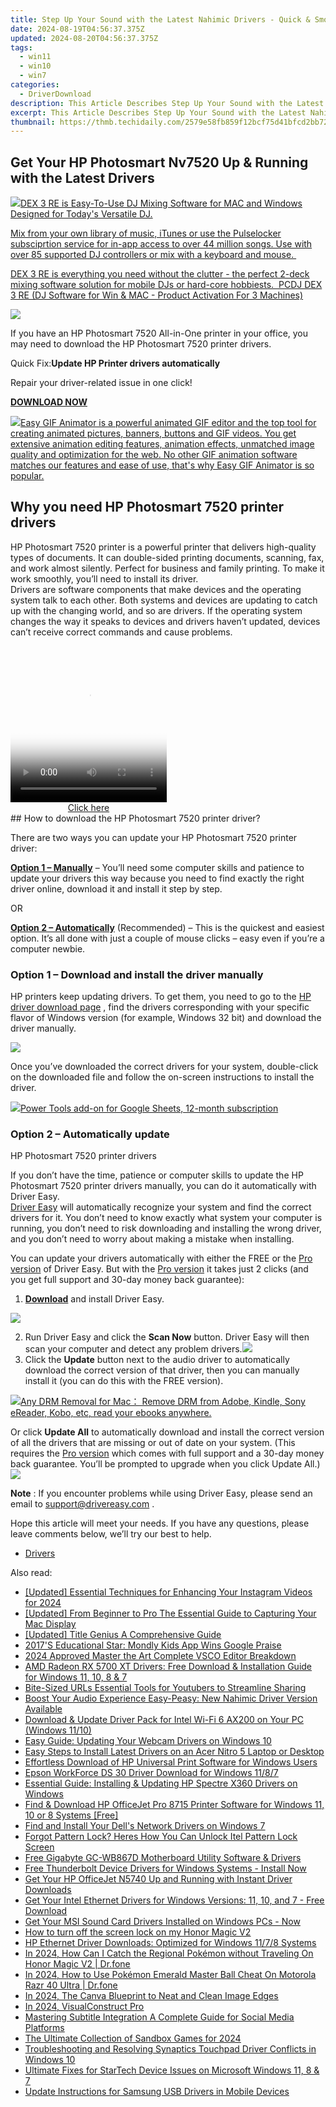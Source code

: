 ```yaml
---
title: Step Up Your Sound with the Latest Nahimic Drivers - Quick & Smooth Setup!
date: 2024-08-19T04:56:37.375Z
updated: 2024-08-20T04:56:37.375Z
tags:
  - win11
  - win10
  - win7
categories:
  - DriverDownload
description: This Article Describes Step Up Your Sound with the Latest Nahimic Drivers - Quick & Smooth Setup!
excerpt: This Article Describes Step Up Your Sound with the Latest Nahimic Drivers - Quick & Smooth Setup!
thumbnail: https://thmb.techidaily.com/2579e58fb859f12bcf75d41bfcd2bb7289ef81a099867df0bbc5e1bf070a408f.jpg
---
```


## Get Your HP Photosmart Nv7520 Up & Running with the Latest Drivers

<!-- affiliate ads begin -->
<a href="https://shop.pcdj.com/order/checkout.php?PRODS=4698827&QTY=1&AFFILIATE=108875&CART=1"> <img src="https://secure.avangate.com/images/merchant/47f4b6321e9fd8e8f7326a6adc1a7c1e/products/dex3REpage-newmainscreenshot.png" border="0">DEX 3 RE is Easy-To-Use DJ Mixing Software for MAC and Windows Designed for Today's Versatile DJ. 

 Mix from your own library of music, iTunes or use the Pulselocker subsciprtion service for in-app access to over 44 million songs. Use with over 85 supported DJ controllers or mix with a keyboard and mouse.  

 DEX 3 RE is everything you need without the clutter - the perfect 2-deck mixing software solution for mobile DJs or hard-core hobbiests.  
 PCDJ DEX 3 RE (DJ Software for Win & MAC - Product Activation For 3 Machines)</a>
<!-- affiliate ads end -->
![](https://images.drivereasy.com/wp-content/uploads/2019/07/7520.jpg)

 If you have an HP Photosmart 7520 All-in-One printer in your office, you may need to download the HP Photosmart 7520 printer drivers.

 Quick Fix:**Update HP Printer drivers automatically**

 Repair your driver-related issue in one click!

[**DOWNLOAD NOW**](https://tools.techidaily.com/drivereasy/download/)

<!-- affiliate ads begin -->
<a href="https://secure.2checkout.com/order/checkout.php?PRODS=174416&QTY=1&AFFILIATE=108875&CART=1"><img src="https://www.easygifanimator.net/images/gif-animator.png" border="0">Easy GIF Animator is a powerful animated GIF editor and the top tool for creating animated pictures, banners, buttons and GIF videos. You get extensive animation editing features, animation effects, unmatched image quality and optimization for the web. No other GIF animation software matches our features and ease of use, that's why Easy GIF Animator is so popular.</a>
<!-- affiliate ads end -->
## Why you need HP Photosmart 7520 printer drivers

 HP Photosmart 7520 printer is a powerful printer that delivers high-quality types of documents. It can double-sided printing documents, scanning, fax, and work almost silently. Perfect for business and family printing. To make it work smoothly, you’ll need to install its driver.  
 Drivers are software components that make devices and the operating system talk to each other. Both systems and devices are updating to catch up with the changing world, and so are drivers. If the operating system changes the way it speaks to devices and drivers haven’t updated, devices can’t receive correct commands and cause problems.

<!-- affiliate ads begin -->
<span id="1997795">
					<video width="250" height="250" style="cursor:pointer"
           poster="//a.impactradius-go.com/display-clicktoplayimage/1997795.jpeg"
           onclick="if(!this.playClicked){this.play();this.setAttribute('controls',true);this.playClicked=true;}">
	   <source src="//a.impactradius-go.com/display-ad/23621-1997795">
	   <img src="//a.impactradius-go.com/display-clicktoplayimage/1997795.jpeg" style="border: none; height: 100%; width: 100%; object-fit: contain">
	</video>
	<div style="width:250px;text-align:center"><a href="javascript:window.open(decodeURIComponent('https%3A%2F%2Fproteahair.pxf.io%2Fc%2F5597632%2F1997795%2F23621'), '_blank');void(0);">Click here</a></div>
</span>
<img height="0" width="0" src="https://imp.pxf.io/i/5597632/1997795/23621" style="position:absolute;visibility:hidden;" border="0" />
<!-- affiliate ads end -->
## How to download the HP Photosmart 7520 printer driver?

There are two ways you can update your HP Photosmart 7520 printer driver:

**[Option 1 – Manually](https://tools.techidaily.com/drivereasy/download/)**  – You’ll need some computer skills and patience to update your drivers this way because you need to find exactly the right driver online, download it and install it step by step.

OR

**[Option 2 – Automatically](https://tools.techidaily.com/drivereasy/download/)**  (Recommended) – This is the quickest and easiest option. It’s all done with just a couple of mouse clicks – easy even if you’re a computer newbie.

### Option 1 – Download and install the driver manually

 HP printers keep updating drivers. To get them, you need to go to the [HP driver download page](https://support.hp.com/us-en/drivers/selfservice/hp-envy-5000-all-in-one-printer-series/14095644/model/14095768) , find the drivers corresponding with your specific flavor of Windows version (for example, Windows 32 bit) and download the driver manually.

![](https://images.drivereasy.com/wp-content/uploads/2019/07/hp-1024x725.jpg)

 Once you’ve downloaded the correct drivers for your system, double-click on the downloaded file and follow the on-screen instructions to install the driver.

<!-- affiliate ads begin -->
<a href="https://secure.2checkout.com/order/checkout.php?PRODS=4721564&QTY=1&AFFILIATE=108875&CART=1"><img src="https://secure.avangate.com/images/merchant/c14a8df1e1b4d5297e9cb30cb34d5a00/products/copy_power-tools-48.png" border="0">Power Tools add-on for Google Sheets, 12-month subscription</a>
<!-- affiliate ads end -->
### Option 2 – Automatically update

 HP Photosmart 7520 printer drivers

 If you don’t have the time, patience or computer skills to update the HP Photosmart 7520 printer drivers manually, you can do it automatically with Driver Easy.  
[Driver Easy](https://tools.techidaily.com/drivereasy/download/) will automatically recognize your system and find the correct drivers for it. You don’t need to know exactly what system your computer is running, you don’t need to risk downloading and installing the wrong driver, and you don’t need to worry about making a mistake when installing.

 You can update your drivers automatically with either the FREE or the [Pro version](https://tools.techidaily.com/drivereasy/download/) of Driver Easy. But with the [Pro version](https://tools.techidaily.com/drivereasy/download/) it takes just 2 clicks (and you get full support and 30-day money back guarantee):

1. **[Download](https://tools.techidaily.com/drivereasy/download/)**  and install Driver Easy.
<!-- affiliate ads begin -->
<a href="https://secure.2checkout.com/order/checkout.php?PRODS=32667153&QTY=1&AFFILIATE=108875&CART=1"><img src="https://www.coolmuster.com/uploads/image/20201228/feature02.png" border="0"></a>
<!-- affiliate ads end -->
2. Run Driver Easy and click the **Scan Now** button. Driver Easy will then scan your computer and detect any problem drivers.![](https://images.drivereasy.com/wp-content/uploads/2019/07/driver.jpg)
3. Click the **Update** button next to the audio driver to automatically download the correct version of that driver, then you can manually install it (you can do this with the FREE version).  
<!-- affiliate ads begin -->
<a href="https://secure.2checkout.com/order/checkout.php?PRODS=4600114&QTY=1&AFFILIATE=108875&CART=1"><img src="https://www.epubor.com/images/drm-removal-feature2.png" border="0">Any DRM Removal for Mac： Remove DRM from Adobe, Kindle, Sony eReader, Kobo, etc, read your ebooks anywhere.</a>
<!-- affiliate ads end -->
 Or click **Update All** to automatically download and install the correct version of all the drivers that are missing or out of date on your system. (This requires the [Pro version](https://tools.techidaily.com/drivereasy/download/) which comes with full support and a 30-day money back guarantee. You’ll be prompted to upgrade when you click Update All.)![](https://images.drivereasy.com/wp-content/uploads/2019/07/printer.jpg)

**Note** : If you encounter problems while using Driver Easy, please send an email to [support@drivereasy.com](https://tools.techidaily.com/drivereasy/download/) .

 Hope this article will meet your needs. If you have any questions, please leave comments below, we’ll try our best to help.

* [Drivers](https://tools.techidaily.com/drivereasy/download/)

<ins class="adsbygoogle"
     style="display:block"
     data-ad-format="autorelaxed"
     data-ad-client="ca-pub-7571918770474297"
     data-ad-slot="1223367746"></ins>



<ins class="adsbygoogle"
     style="display:block"
     data-ad-client="ca-pub-7571918770474297"
     data-ad-slot="8358498916"
     data-ad-format="auto"
     data-full-width-responsive="true"></ins>

<span class="atpl-alsoreadstyle">Also read:</span>
<div><ul>
<li><a href="https://instagram-video-recordings.techidaily.com/updated-essential-techniques-for-enhancing-your-instagram-videos-for-2024/"><u>[Updated] Essential Techniques for Enhancing Your Instagram Videos for 2024</u></a></li>
<li><a href="https://on-screen-recording.techidaily.com/updated-from-beginner-to-pro-the-essential-guide-to-capturing-your-mac-display/"><u>[Updated] From Beginner to Pro  The Essential Guide to Capturing Your Mac Display</u></a></li>
<li><a href="https://some-approaches.techidaily.com/updated-title-genius-a-comprehensive-guide/"><u>[Updated] Title Genius  A Comprehensive Guide</u></a></li>
<li><a href="https://mondly-stories.techidaily.com/2017s-educational-star-mondly-kids-app-wins-google-praise/"><u>2017'S Educational Star: Mondly Kids App Wins Google Praise</u></a></li>
<li><a href="https://fox-cloud.techidaily.com/2024-approved-master-the-art-complete-vsco-editor-breakdown/"><u>2024 Approved  Master the Art  Complete VSCO Editor Breakdown</u></a></li>
<li><a href="https://hardware-updates.techidaily.com/amd-radeon-rx-5700-xt-drivers-free-download-and-installation-guide-for-windows-11-10-8-and-7/"><u>AMD Radeon RX 5700 XT Drivers: Free Download & Installation Guide for Windows 11, 10, 8 & 7</u></a></li>
<li><a href="https://youtube-docs.techidaily.com/sized-urls-essential-tools-for-youtubers-to-streamline-sharing/"><u>Bite-Sized URLs  Essential Tools for Youtubers to Streamline Sharing</u></a></li>
<li><a href="https://hardware-updates.techidaily.com/boost-your-audio-experience-easy-peasy-new-nahimic-driver-version-available/"><u>Boost Your Audio Experience Easy-Peasy: New Nahimic Driver Version Available</u></a></li>
<li><a href="https://hardware-updates.techidaily.com/download-and-update-driver-pack-for-intel-wi-fi-6-ax200-on-your-pc-windows-1110/"><u>Download & Update Driver Pack for Intel Wi-Fi 6 AX200 on Your PC (Windows 11/10)</u></a></li>
<li><a href="https://hardware-updates.techidaily.com/easy-guide-updating-your-webcam-drivers-on-windows-10/"><u>Easy Guide: Updating Your Webcam Drivers on Windows 10</u></a></li>
<li><a href="https://hardware-updates.techidaily.com/easy-steps-to-install-latest-drivers-on-an-acer-nitro-5-laptop-or-desktop/"><u>Easy Steps to Install Latest Drivers on an Acer Nitro 5 Laptop or Desktop</u></a></li>
<li><a href="https://hardware-updates.techidaily.com/effortless-download-of-hp-universal-print-software-for-windows-users/"><u>Effortless Download of HP Universal Print Software for Windows Users</u></a></li>
<li><a href="https://hardware-updates.techidaily.com/epson-workforce-ds-30-driver-download-for-windows-1187/"><u>Epson WorkForce DS 30 Driver Download for Windows 11/8/7</u></a></li>
<li><a href="https://hardware-updates.techidaily.com/essential-guide-installing-and-updating-hp-spectre-x360-drivers-on-windows/"><u>Essential Guide: Installing & Updating HP Spectre X360 Drivers on Windows</u></a></li>
<li><a href="https://hardware-updates.techidaily.com/find-and-download-hp-officejet-pro-8715-printer-software-for-windows-11-10-or-8-systems-free/"><u>Find & Download HP OfficeJet Pro 8715 Printer Software for Windows 11, 10 or 8 Systems [Free]</u></a></li>
<li><a href="https://hardware-updates.techidaily.com/find-and-install-your-dells-network-drivers-on-windows-7/"><u>Find and Install Your Dell's Network Drivers on Windows 7</u></a></li>
<li><a href="https://unlock-android.techidaily.com/forgot-pattern-lock-heres-how-you-can-unlock-itel-pattern-lock-screen-by-drfone-android/"><u>Forgot Pattern Lock? Heres How You Can Unlock Itel Pattern Lock Screen</u></a></li>
<li><a href="https://hardware-updates.techidaily.com/free-gigabyte-gc-wb867d-motherboard-utility-software-and-drivers/"><u>Free Gigabyte GC-WB867D Motherboard Utility Software & Drivers</u></a></li>
<li><a href="https://hardware-updates.techidaily.com/free-thunderbolt-device-drivers-for-windows-systems-install-now/"><u>Free Thunderbolt Device Drivers for Windows Systems - Install Now</u></a></li>
<li><a href="https://hardware-updates.techidaily.com/1722976710209-get-your-hp-officejet-n5740-up-and-running-with-instant-driver-downloads/"><u>Get Your HP OfficeJet N5740 Up and Running with Instant Driver Downloads</u></a></li>
<li><a href="https://hardware-updates.techidaily.com/get-your-intel-ethernet-drivers-for-windows-versions-11-10-and-7-free-download/"><u>Get Your Intel Ethernet Drivers for Windows Versions: 11, 10, and 7 - Free Download</u></a></li>
<li><a href="https://hardware-updates.techidaily.com/get-your-msi-sound-card-drivers-installed-on-windows-pcs-now/"><u>Get Your MSI Sound Card Drivers Installed on Windows PCs - Now</u></a></li>
<li><a href="https://review-topics.techidaily.com/how-to-turn-off-the-screen-lock-on-my-honor-magic-v2-by-drfone-android-unlock-android-unlock/"><u>How to turn off the screen lock on my Honor Magic V2</u></a></li>
<li><a href="https://hardware-updates.techidaily.com/hp-ethernet-driver-downloads-optimized-for-windows-1178-systems/"><u>HP Ethernet Driver Downloads: Optimized for Windows 11/7/8 Systems</u></a></li>
<li><a href="https://pokemon-go-android.techidaily.com/in-2024-how-can-i-catch-the-regional-pokemon-without-traveling-on-honor-magic-v2-drfone-by-drfone-virtual-android/"><u>In 2024, How Can I Catch the Regional Pokémon without Traveling On Honor Magic V2 | Dr.fone</u></a></li>
<li><a href="https://android-pokemon-go.techidaily.com/in-2024-how-to-use-pokemon-emerald-master-ball-cheat-on-motorola-razr-40-ultra-drfone-by-drfone-virtual-android/"><u>In 2024, How to Use Pokémon Emerald Master Ball Cheat On Motorola Razr 40 Ultra | Dr.fone</u></a></li>
<li><a href="https://some-approaches.techidaily.com/in-2024-the-canva-blueprint-to-neat-and-clean-image-edges/"><u>In 2024, The Canva Blueprint to Neat and Clean Image Edges</u></a></li>
<li><a href="https://facebook-video-footage.techidaily.com/in-2024-visualconstruct-pro/"><u>In 2024, VisualConstruct Pro</u></a></li>
<li><a href="https://extra-hints.techidaily.com/mastering-subtitle-integration-a-complete-guide-for-social-media-platforms/"><u>Mastering Subtitle Integration  A Complete Guide for Social Media Platforms</u></a></li>
<li><a href="https://screen-capture.techidaily.com/the-ultimate-collection-of-sandbox-games-for-2024/"><u>The Ultimate Collection of Sandbox Games for 2024</u></a></li>
<li><a href="https://hardware-updates.techidaily.com/troubleshooting-and-resolving-synaptics-touchpad-driver-conflicts-in-windows-10/"><u>Troubleshooting and Resolving Synaptics Touchpad Driver Conflicts in Windows 10</u></a></li>
<li><a href="https://hardware-updates.techidaily.com/ultimate-fixes-for-startech-device-issues-on-microsoft-windows-11-8-and-7/"><u>Ultimate Fixes for StarTech Device Issues on Microsoft Windows 11, 8 & 7</u></a></li>
<li><a href="https://hardware-updates.techidaily.com/update-instructions-for-samsung-usb-drivers-in-mobile-devices/"><u>Update Instructions for Samsung USB Drivers in Mobile Devices</u></a></li>
</ul></div>
